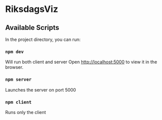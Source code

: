 # RiksdagsViz

## Available Scripts

In the project directory, you can run:

### `npm dev`

Will run both client and server
Open [http://localhost:5000](http://localhost:5000) to view it in the browser.


### `npm server`

Launches the server on port 5000

### `npm client`

Runs only the client


